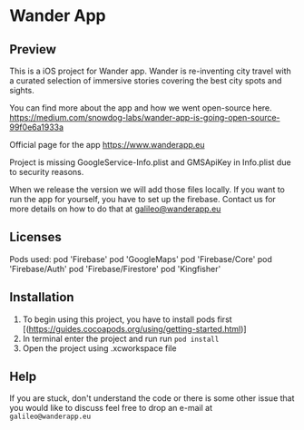 # Wander App

## Preview

This is a iOS project for Wander app. 
Wander is re-inventing city travel with a curated selection of immersive stories covering the best city spots and sights.

You can find more about the app and how we went open-source here.
https://medium.com/snowdog-labs/wander-app-is-going-open-source-99f0e6a1933a

Official page for the app
https://www.wanderapp.eu

Project is missing GoogleService-Info.plist and GMSApiKey in Info.plist due to security reasons. 

When we release the version we will add those files locally. 
If you want to run the app for yourself, you have to set up the firebase. 
Contact us for more details on how to do that at galileo@wanderapp.eu

## Licenses

Pods used:
pod 'Firebase'
pod 'GoogleMaps'
pod 'Firebase/Core'
pod 'Firebase/Auth'
pod 'Firebase/Firestore'
pod 'Kingfisher'

##  Installation

1. To begin using this project, you have to install pods first [(https://guides.cocoapods.org/using/getting-started.html)]
2. In terminal enter the project and run
run `pod install` 
3. Open the project using .xcworkspace file


## Help

If you are stuck, don't understand the code or there is some other issue that you would like to discuss feel free to drop an e-mail at
`galileo@wanderapp.eu`
